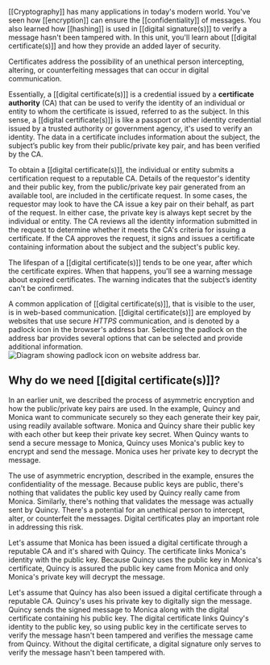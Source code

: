 [[Cryptography]] has many applications in today's modern world. You've seen how [[encryption]] can ensure the [[confidentiality]] of messages. You also learned how [[hashing]] is used in [[digital signature(s)]] to verify a message hasn't been tampered with. In this unit, you'll learn about [[digital certificate(s)]] and how they provide an added layer of security.

Certificates address the possibility of an unethical person intercepting, altering, or counterfeiting messages that can occur in digital communication.

Essentially, a [[digital certificate(s)]] is a credential issued by a **certificate authority** (CA) that can be used to verify the identity of an individual or entity to whom the certificate is issued, referred to as the subject. In this sense, a [[digital certificate(s)]] is like a passport or other identity credential issued by a trusted authority or government agency, it's used to verify an identity. The data in a certificate includes information about the subject, the subject’s public key from their public/private key pair, and has been verified by the CA.

To obtain a [[digital certificate(s)]], the individual or entity submits a certification request to a reputable CA. Details of the requestor's identity and their public key, from the public/private key pair generated from an available tool, are included in the certificate request. In some cases, the requestor may look to have the CA issue a key pair on their behalf, as part of the request. In either case, the private key is always kept secret by the individual or entity. The CA reviews all the identity information submitted in the request to determine whether it meets the CA's criteria for issuing a certificate. If the CA approves the request, it signs and issues a certificate containing information about the subject and the subject's public key.

The lifespan of a [[digital certificate(s)]] tends to be one year, after which the certificate expires. When that happens, you'll see a warning message about expired certificates. The warning indicates that the subject’s identity can't be confirmed.

A common application of [[digital certificate(s)]], that is visible to the user, is in web-based communication. [[digital certificate(s)]] are employed by websites that use secure _HTTPS_ communication, and is denoted by a padlock icon in the browser's address bar. Selecting the padlock on the address bar provides several options that can be selected and provide additional information.![Diagram showing padlock icon on website address bar.](https://learn.microsoft.com/en-us/training/wwl-sci/describe-concepts-of-cryptography/media/digital-certificates-step-1-inline.png)
## Why do we need [[digital certificate(s)]]?
In an earlier unit, we described the process of asymmetric encryption and how the public/private key pairs are used. In the example, Quincy and Monica want to communicate securely so they each generate their key pair, using readily available software. Monica and Quincy share their public key with each other but keep their private key secret. When Quincy wants to send a secure message to Monica, Quincy uses Monica's public key to encrypt and send the message. Monica uses her private key to decrypt the message.

The use of asymmetric encryption, described in the example, ensures the confidentiality of the message. Because public keys are public, there's nothing that validates the public key used by Quincy really came from Monica. Similarly, there's nothing that validates the message was actually sent by Quincy. There's a potential for an unethical person to intercept, alter, or counterfeit the messages. Digital certificates play an important role in addressing this risk.

Let's assume that Monica has been issued a digital certificate through a reputable CA and it's shared with Quincy. The certificate links Monica's identity with the public key. Because Quincy uses the public key in Monica's certificate, Quincy is assured the public key came from Monica and only Monica's private key will decrypt the message.

Let's assume that Quincy has also been issued a digital certificate through a reputable CA. Quincy's uses his private key to digitally sign the message. Quincy sends the signed message to Monica along with the digital certificate containing his public key. The digital certificate links Quincy's identity to the public key, so using public key in the certificate serves to verify the message hasn't been tampered and verifies the message came from Quincy. Without the digital certificate, a digital signature only serves to verify the message hasn't been tampered with.